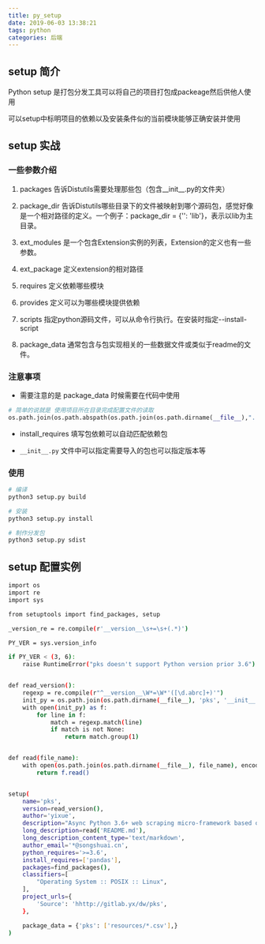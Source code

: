 ```yaml
---
title: py_setup
date: 2019-06-03 13:38:21
tags: python
categories: 后端
---
```


## setup 简介

Python setup 是打包分发工具可以将自己的项目打包成packeage然后供他人使用

可以setup中标明项目的依赖以及安装条件似的当前模块能够正确安装并使用

## setup 实战

### 一些参数介绍

1. packages
告诉Distutils需要处理那些包（包含__init__.py的文件夹）

2. package_dir
告诉Distutils哪些目录下的文件被映射到哪个源码包，感觉好像是一个相对路径的定义。一个例子：package_dir = {'': 'lib'}，表示以lib为主目录。

3. ext_modules
是一个包含Extension实例的列表，Extension的定义也有一些参数。

4. ext_package
定义extension的相对路径

5. requires
定义依赖哪些模块

6. provides
定义可以为哪些模块提供依赖

7. scripts
指定python源码文件，可以从命令行执行。在安装时指定--install-script
8. package_data
通常包含与包实现相关的一些数据文件或类似于readme的文件。

### 注意事项

* 需要注意的是 package_data 时候需要在代码中使用

```python
# 简单的说就是 使用项目所在目录完成配置文件的读取
os.path.join(os.path.abspath(os.path.join(os.path.dirname(__file__),"..")), 'resources/')
```

* install_requires 填写包依赖可以自动匹配依赖包

* `__init__.py` 文件中可以指定需要导入的包也可以指定版本等

### 使用

```bash
# 编译
python3 setup.py build

# 安装
python3 setup.py install

# 制作分发包
python3 setup.py sdist

```

## setup 配置实例

```bash
import os
import re
import sys

from setuptools import find_packages, setup

_version_re = re.compile(r'__version__\s+=\s+(.*)')

PY_VER = sys.version_info

if PY_VER < (3, 6):
    raise RuntimeError("pks doesn't support Python version prior 3.6")


def read_version():
    regexp = re.compile(r"^__version__\W*=\W*'([\d.abrc]+)'")
    init_py = os.path.join(os.path.dirname(__file__), 'pks', '__init__.py')
    with open(init_py) as f:
        for line in f:
            match = regexp.match(line)
            if match is not None:
                return match.group(1)


def read(file_name):
    with open(os.path.join(os.path.dirname(__file__), file_name), encoding='utf-8') as f:
        return f.read()


setup(
    name='pks',
    version=read_version(),
    author='yixue',
    description="Async Python 3.6+ web scraping micro-framework based on asyncio.",
    long_description=read('README.md'),
    long_description_content_type='text/markdown',
    author_email='*@songshuai.cn',
    python_requires='>=3.6',
    install_requires=['pandas'],
    packages=find_packages(),
    classifiers=[
        "Operating System :: POSIX :: Linux",
    ],
    project_urls={
        'Source': 'hhttp://gitlab.yx/dw/pks',
    },

    package_data = {'pks': ['resources/*.csv'],}
)

```
